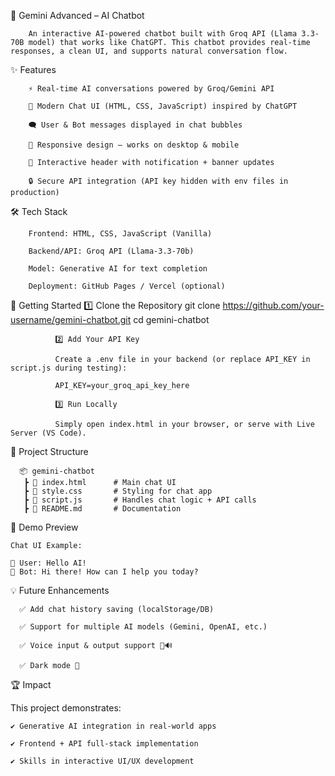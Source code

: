 🤖 Gemini Advanced – AI Chatbot

        An interactive AI-powered chatbot built with Groq API (Llama 3.3-70B model) that works like ChatGPT. This chatbot provides real-time responses, a clean UI, and supports natural conversation flow.

✨ Features

        ⚡ Real-time AI conversations powered by Groq/Gemini API
        
        🎨 Modern Chat UI (HTML, CSS, JavaScript) inspired by ChatGPT
        
        🗨️ User & Bot messages displayed in chat bubbles
        
        📱 Responsive design – works on desktop & mobile
        
        🔔 Interactive header with notification + banner updates
        
        🔒 Secure API integration (API key hidden with env files in production)

🛠️ Tech Stack

        Frontend: HTML, CSS, JavaScript (Vanilla)
        
        Backend/API: Groq API (Llama-3.3-70b)
        
        Model: Generative AI for text completion
        
        Deployment: GitHub Pages / Vercel (optional)

🚀 Getting Started
              1️⃣ Clone the Repository
              git clone https://github.com/your-username/gemini-chatbot.git
              cd gemini-chatbot
              
              2️⃣ Add Your API Key
              
              Create a .env file in your backend (or replace API_KEY in script.js during testing):
              
              API_KEY=your_groq_api_key_here
              
              3️⃣ Run Locally
              
              Simply open index.html in your browser, or serve with Live Server (VS Code).

📂 Project Structure

      📦 gemini-chatbot
       ┣ 📜 index.html      # Main chat UI
       ┣ 📜 style.css       # Styling for chat app
       ┣ 📜 script.js       # Handles chat logic + API calls
       ┣ 📜 README.md       # Documentation

📸 Demo Preview

    Chat UI Example:

    👤 User: Hello AI!  
    🤖 Bot: Hi there! How can I help you today?  

💡 Future Enhancements

      ✅ Add chat history saving (localStorage/DB)
      
      ✅ Support for multiple AI models (Gemini, OpenAI, etc.)
      
      ✅ Voice input & output support 🎤🔊
      
      ✅ Dark mode 🌙

🏆 Impact

This project demonstrates:
    
    ✔️ Generative AI integration in real-world apps
    
    ✔️ Frontend + API full-stack implementation
    
    ✔️ Skills in interactive UI/UX development

